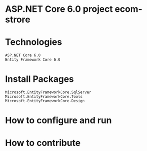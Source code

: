 # ASP.NET Core 6.0 project ecom-strore

# Technologies
	ASP.NET Core 6.0
	Entity Framework Core 6.0

# Install Packages
	Microsoft.EntityFrameworkCore.SqlServer
	Microsoft.EntityFrameworkCore.Tools
	Microsoft.EntityFrameworkCore.Design

# How to configure and run

# How to contribute

